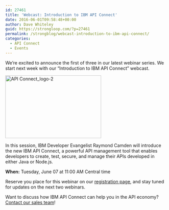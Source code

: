 ```yaml
---
id: 27461
title: 'Webcast: Introduction to IBM API Connect'
date: 2016-06-01T09:58:48+00:00
author: Dave Whiteley
guid: https://strongloop.com/?p=27461
permalink: /strongblog/webcast-introduction-to-ibm-api-connect/
categories:
  - API Connect
  - Events
---
```

We&#8217;re excited to announce the first of three in our latest webinar series. We start next week with our &#8220;Introduction to IBM API Connect&#8221; webcast.
  
<!--more-->

[<img class="aligncenter size-medium wp-image-26973" src="{{site.url}}/blog-assets/2016/03/API-Connect_logo-2-e1457953111945-300x196.png" alt="API Connect_logo-2" width="300" height="196"  />]({{site.url}}/blog-assets/2016/03/API-Connect_logo-2-e1457953111945.png)

In this session, IBM Developer Evangelist Raymond Camden will introduce the new IBM API Connect, a powerful API management tool that enables developers to create, test, secure, and manage their APIs developed in either Java or Node.js.

**When:** Tuesday, June 07 at 11:00 AM Central time

Reserve you place for this webinar on our <a href="https://engage.vevent.com/rt/ibm%7Eintroapic" target="_blank">registration page</a>, and stay tuned for updates on the next two webinars.

Want to discuss how IBM API Connect can help you in the API economy? [Contact our sales team](mailto:reachsl@us.ibm.com)!
